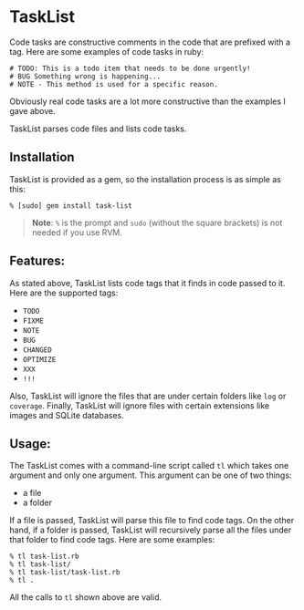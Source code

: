 TaskList
========

Code tasks are constructive comments in the code that are prefixed with a tag. Here are some examples of code tasks in ruby:

    # TODO: This is a todo item that needs to be done urgently!
    # BUG Something wrong is happening...
    # NOTE - This method is used for a specific reason.

Obviously real code tasks are a lot more constructive than the examples I gave above.

TaskList parses code files and lists code tasks.

Installation
------------

TaskList is provided as a gem, so the installation process is as simple as this:

    % [sudo] gem install task-list

> **Note**: `%` is the prompt and `sudo` (without the square brackets) is not needed if you use RVM.

Features:
---------

As stated above, TaskList lists code tags that it finds in code passed to it. Here are the supported tags:

* `TODO`
* `FIXME`
* `NOTE`
* `BUG`
* `CHANGED`
* `OPTIMIZE`
* `XXX`
* `!!!`

Also, TaskList will ignore the files that are under certain folders like `log` or `coverage`. Finally, TaskList will ignore files with certain extensions like images and SQLite databases.

Usage:
------

The TaskList comes with a command-line script called `tl` which takes one argument and only one argument. This argument can be one of two things:

* a file
* a folder

If a file is passed, TaskList will parse this file to find code tags. On the other hand, if a folder is passed, TaskList will recursively parse all the files under that folder to find code tags. Here are some examples:

    % tl task-list.rb
    % tl task-list/
    % tl task-list/task-list.rb
    % tl .

All the calls to `tl` shown above are valid.